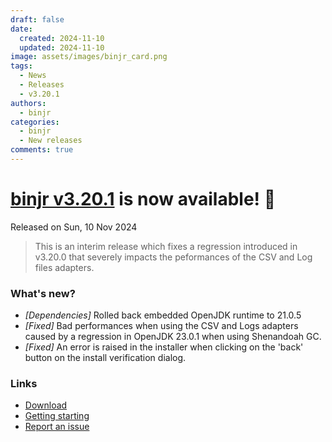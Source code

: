 ```yaml
---
draft: false
date:
  created: 2024-11-10
  updated: 2024-11-10
image: assets/images/binjr_card.png
tags:
  - News
  - Releases
  - v3.20.1
authors:
  - binjr
categories:
  - binjr
  - New releases
comments: true
---
```

# [binjr v3.20.1](https://github.com/binjr/binjr/releases/tag/v3.20.1) is now available! 🎉
Released on Sun, 10 Nov 2024

> This is an interim release which fixes a regression introduced in v3.20.0 that severely impacts the peformances of the CSV and Log files adapters.

<!-- more -->

### What's new?
* _[Dependencies]_ Rolled back embedded OpenJDK runtime to 21.0.5
* _[Fixed]_ Bad performances when using the CSV and Logs adapters caused by a regression in OpenJDK 23.0.1 when using Shenandoah GC.
* _[Fixed]_ An error is raised in the installer when clicking on the 'back' button on the install verification dialog.

### Links
* [Download]( https://binjr.eu/download/latest_release/)
* [Getting starting](https://binjr.eu/documentation/getting-started/)
* [Report an issue](https://github.com/binjr/binjr/issues)
